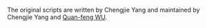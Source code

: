 The original scripts are written by Chengjie Yang and maintained by Chengjie Yang and [Quan-feng WU](https://orcid.org/0000-0002-5716-5266).
